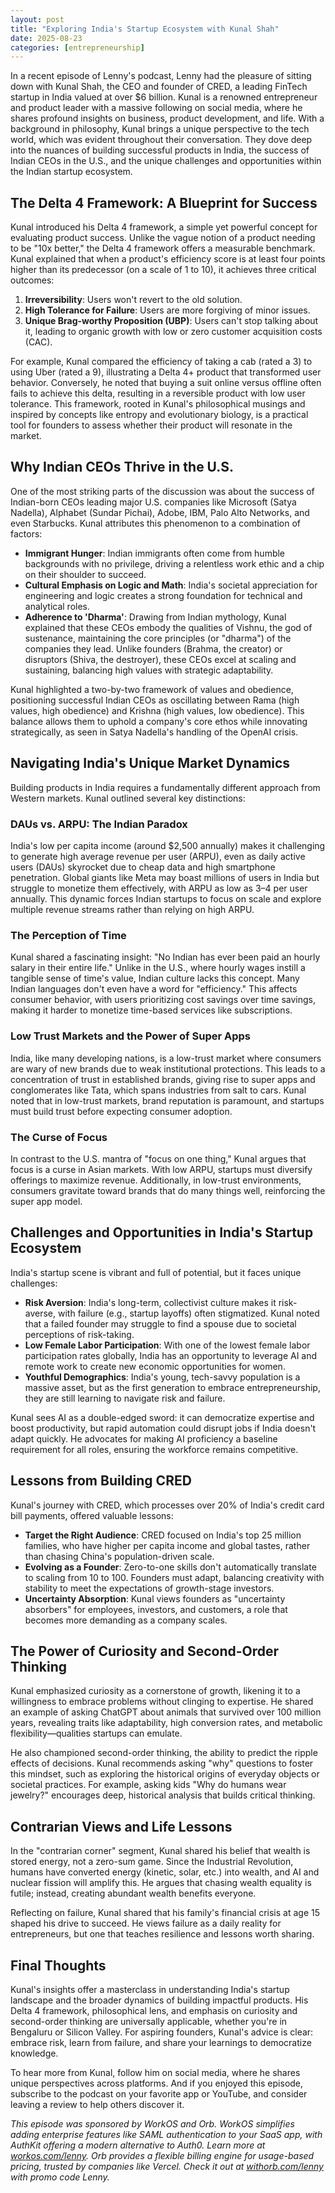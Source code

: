 ```yaml
---
layout: post
title: "Exploring India's Startup Ecosystem with Kunal Shah"
date: 2025-08-23
categories: [entrepreneurship]
---
```


In a recent episode of Lenny's podcast, Lenny had the pleasure of sitting down with Kunal Shah, the CEO and founder of CRED, a leading FinTech startup in India valued at over $6 billion. Kunal is a renowned entrepreneur and product leader with a massive following on social media, where he shares profound insights on business, product development, and life. With a background in philosophy, Kunal brings a unique perspective to the tech world, which was evident throughout their conversation. They dove deep into the nuances of building successful products in India, the success of Indian CEOs in the U.S., and the unique challenges and opportunities within the Indian startup ecosystem.

## The Delta 4 Framework: A Blueprint for Success

Kunal introduced his Delta 4 framework, a simple yet powerful concept for evaluating product success. Unlike the vague notion of a product needing to be "10x better," the Delta 4 framework offers a measurable benchmark. Kunal explained that when a product's efficiency score is at least four points higher than its predecessor (on a scale of 1 to 10), it achieves three critical outcomes:

1. **Irreversibility**: Users won't revert to the old solution.
2. **High Tolerance for Failure**: Users are more forgiving of minor issues.
3. **Unique Brag-worthy Proposition (UBP)**: Users can't stop talking about it, leading to organic growth with low or zero customer acquisition costs (CAC).

For example, Kunal compared the efficiency of taking a cab (rated a 3) to using Uber (rated a 9), illustrating a Delta 4+ product that transformed user behavior. Conversely, he noted that buying a suit online versus offline often fails to achieve this delta, resulting in a reversible product with low user tolerance. This framework, rooted in Kunal's philosophical musings and inspired by concepts like entropy and evolutionary biology, is a practical tool for founders to assess whether their product will resonate in the market.

## Why Indian CEOs Thrive in the U.S.

One of the most striking parts of the discussion was about the success of Indian-born CEOs leading major U.S. companies like Microsoft (Satya Nadella), Alphabet (Sundar Pichai), Adobe, IBM, Palo Alto Networks, and even Starbucks. Kunal attributes this phenomenon to a combination of factors:

- **Immigrant Hunger**: Indian immigrants often come from humble backgrounds with no privilege, driving a relentless work ethic and a chip on their shoulder to succeed.
- **Cultural Emphasis on Logic and Math**: India's societal appreciation for engineering and logic creates a strong foundation for technical and analytical roles.
- **Adherence to 'Dharma'**: Drawing from Indian mythology, Kunal explained that these CEOs embody the qualities of Vishnu, the god of sustenance, maintaining the core principles (or "dharma") of the companies they lead. Unlike founders (Brahma, the creator) or disruptors (Shiva, the destroyer), these CEOs excel at scaling and sustaining, balancing high values with strategic adaptability.

Kunal highlighted a two-by-two framework of values and obedience, positioning successful Indian CEOs as oscillating between Rama (high values, high obedience) and Krishna (high values, low obedience). This balance allows them to uphold a company's core ethos while innovating strategically, as seen in Satya Nadella's handling of the OpenAI crisis.

## Navigating India's Unique Market Dynamics

Building products in India requires a fundamentally different approach from Western markets. Kunal outlined several key distinctions:

### DAUs vs. ARPU: The Indian Paradox

India's low per capita income (around $2,500 annually) makes it challenging to generate high average revenue per user (ARPU), even as daily active users (DAUs) skyrocket due to cheap data and high smartphone penetration. Global giants like Meta may boast millions of users in India but struggle to monetize them effectively, with ARPU as low as $3–$4 per user annually. This dynamic forces Indian startups to focus on scale and explore multiple revenue streams rather than relying on high ARPU.

### The Perception of Time

Kunal shared a fascinating insight: "No Indian has ever been paid an hourly salary in their entire life." Unlike in the U.S., where hourly wages instill a tangible sense of time's value, Indian culture lacks this concept. Many Indian languages don't even have a word for "efficiency." This affects consumer behavior, with users prioritizing cost savings over time savings, making it harder to monetize time-based services like subscriptions.

### Low Trust Markets and the Power of Super Apps

India, like many developing nations, is a low-trust market where consumers are wary of new brands due to weak institutional protections. This leads to a concentration of trust in established brands, giving rise to super apps and conglomerates like Tata, which spans industries from salt to cars. Kunal noted that in low-trust markets, brand reputation is paramount, and startups must build trust before expecting consumer adoption.

### The Curse of Focus

In contrast to the U.S. mantra of "focus on one thing," Kunal argues that focus is a curse in Asian markets. With low ARPU, startups must diversify offerings to maximize revenue. Additionally, in low-trust environments, consumers gravitate toward brands that do many things well, reinforcing the super app model.

## Challenges and Opportunities in India's Startup Ecosystem

India's startup scene is vibrant and full of potential, but it faces unique challenges:

- **Risk Aversion**: India's long-term, collectivist culture makes it risk-averse, with failure (e.g., startup layoffs) often stigmatized. Kunal noted that a failed founder may struggle to find a spouse due to societal perceptions of risk-taking.
- **Low Female Labor Participation**: With one of the lowest female labor participation rates globally, India has an opportunity to leverage AI and remote work to create new economic opportunities for women.
- **Youthful Demographics**: India's young, tech-savvy population is a massive asset, but as the first generation to embrace entrepreneurship, they are still learning to navigate risk and failure.

Kunal sees AI as a double-edged sword: it can democratize expertise and boost productivity, but rapid automation could disrupt jobs if India doesn't adapt quickly. He advocates for making AI proficiency a baseline requirement for all roles, ensuring the workforce remains competitive.

## Lessons from Building CRED

Kunal's journey with CRED, which processes over 20% of India's credit card bill payments, offered valuable lessons:

- **Target the Right Audience**: CRED focused on India's top 25 million families, who have higher per capita income and global tastes, rather than chasing China's population-driven scale.
- **Evolving as a Founder**: Zero-to-one skills don't automatically translate to scaling from 10 to 100. Founders must adapt, balancing creativity with stability to meet the expectations of growth-stage investors.
- **Uncertainty Absorption**: Kunal views founders as "uncertainty absorbers" for employees, investors, and customers, a role that becomes more demanding as a company scales.

## The Power of Curiosity and Second-Order Thinking

Kunal emphasized curiosity as a cornerstone of growth, likening it to a willingness to embrace problems without clinging to expertise. He shared an example of asking ChatGPT about animals that survived over 100 million years, revealing traits like adaptability, high conversion rates, and metabolic flexibility—qualities startups can emulate.

He also championed second-order thinking, the ability to predict the ripple effects of decisions. Kunal recommends asking "why" questions to foster this mindset, such as exploring the historical origins of everyday objects or societal practices. For example, asking kids "Why do humans wear jewelry?" encourages deep, historical analysis that builds critical thinking.

## Contrarian Views and Life Lessons

In the "contrarian corner" segment, Kunal shared his belief that wealth is stored energy, not a zero-sum game. Since the Industrial Revolution, humans have converted energy (kinetic, solar, etc.) into wealth, and AI and nuclear fission will amplify this. He argues that chasing wealth equality is futile; instead, creating abundant wealth benefits everyone.

Reflecting on failure, Kunal shared that his family's financial crisis at age 15 shaped his drive to succeed. He views failure as a daily reality for entrepreneurs, but one that teaches resilience and lessons worth sharing.

## Final Thoughts

Kunal's insights offer a masterclass in understanding India's startup landscape and the broader dynamics of building impactful products. His Delta 4 framework, philosophical lens, and emphasis on curiosity and second-order thinking are universally applicable, whether you're in Bengaluru or Silicon Valley. For aspiring founders, Kunal's advice is clear: embrace risk, learn from failure, and share your learnings to democratize knowledge.

To hear more from Kunal, follow him on social media, where he shares unique perspectives across platforms. And if you enjoyed this episode, subscribe to the podcast on your favorite app or YouTube, and consider leaving a review to help others discover it.

*This episode was sponsored by WorkOS and Orb. WorkOS simplifies adding enterprise features like SAML authentication to your SaaS app, with AuthKit offering a modern alternative to Auth0. Learn more at [workos.com/lenny](https://workos.com/lenny). Orb provides a flexible billing engine for usage-based pricing, trusted by companies like Vercel. Check it out at [withorb.com/lenny](https://withorb.com/lenny) with promo code Lenny.*